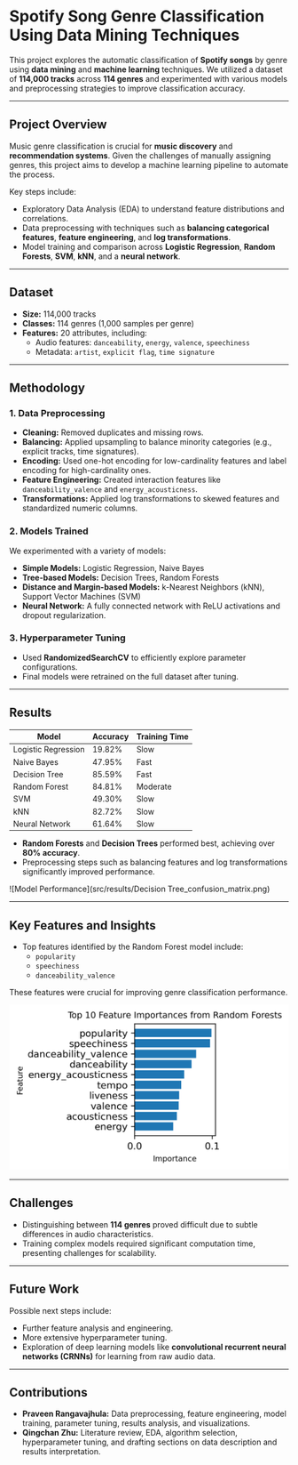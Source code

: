 # Spotify Song Genre Classification Using Data Mining Techniques

This project explores the automatic classification of **Spotify songs** by genre using **data mining** and **machine learning** techniques. We utilized a dataset of **114,000 tracks** across **114 genres** and experimented with various models and preprocessing strategies to improve classification accuracy.

---

## Project Overview
Music genre classification is crucial for **music discovery** and **recommendation systems**. Given the challenges of manually assigning genres, this project aims to develop a machine learning pipeline to automate the process.

Key steps include:
- Exploratory Data Analysis (EDA) to understand feature distributions and correlations.
- Data preprocessing with techniques such as **balancing categorical features**, **feature engineering**, and **log transformations**.
- Model training and comparison across **Logistic Regression**, **Random Forests**, **SVM**, **kNN**, and a **neural network**.

---

## Dataset
- **Size:** 114,000 tracks  
- **Classes:** 114 genres (1,000 samples per genre)  
- **Features:** 20 attributes, including:
  - Audio features: `danceability`, `energy`, `valence`, `speechiness`
  - Metadata: `artist`, `explicit flag`, `time signature`

---

## Methodology

### 1. Data Preprocessing
- **Cleaning:** Removed duplicates and missing rows.
- **Balancing:** Applied upsampling to balance minority categories (e.g., explicit tracks, time signatures).
- **Encoding:** Used one-hot encoding for low-cardinality features and label encoding for high-cardinality ones.
- **Feature Engineering:** Created interaction features like `danceability_valence` and `energy_acousticness`.
- **Transformations:** Applied log transformations to skewed features and standardized numeric columns.

### 2. Models Trained
We experimented with a variety of models:
- **Simple Models:** Logistic Regression, Naive Bayes  
- **Tree-based Models:** Decision Trees, Random Forests  
- **Distance and Margin-based Models:** k-Nearest Neighbors (kNN), Support Vector Machines (SVM)  
- **Neural Network:** A fully connected network with ReLU activations and dropout regularization.

### 3. Hyperparameter Tuning
- Used **RandomizedSearchCV** to efficiently explore parameter configurations.
- Final models were retrained on the full dataset after tuning.

---

## Results

| Model               | Accuracy | Training Time |
|---------------------|----------|---------------|
| Logistic Regression | 19.82%   | Slow          |
| Naive Bayes         | 47.95%   | Fast          |
| Decision Tree       | 85.59%   | Fast          |
| Random Forest       | 84.81%   | Moderate      |
| SVM                 | 49.30%   | Slow          |
| kNN                 | 82.72%   | Slow          |
| Neural Network      | 61.64%   | Slow          |

- **Random Forests** and **Decision Trees** performed best, achieving over **80% accuracy**.
- Preprocessing steps such as balancing features and log transformations significantly improved performance.

![Model Performance](src/results/Decision Tree_confusion_matrix.png)

---

## Key Features and Insights
- Top features identified by the Random Forest model include:
  - `popularity`
  - `speechiness`
  - `danceability_valence`

These features were crucial for improving genre classification performance.

![Feature Importance](src/random_forest_feature_importances.png)

---

## Challenges
- Distinguishing between **114 genres** proved difficult due to subtle differences in audio characteristics.
- Training complex models required significant computation time, presenting challenges for scalability.

---

## Future Work
Possible next steps include:
- Further feature analysis and engineering.
- More extensive hyperparameter tuning.
- Exploration of deep learning models like **convolutional recurrent neural networks (CRNNs)** for learning from raw audio data.

---

## Contributions
- **Praveen Rangavajhula:** Data preprocessing, feature engineering, model training, parameter tuning, results analysis, and visualizations.
- **Qingchan Zhu:** Literature review, EDA, algorithm selection, hyperparameter tuning, and drafting sections on data description and results interpretation.

